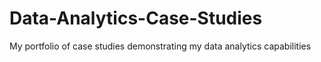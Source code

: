 # Data-Analytics-Case-Studies
My portfolio of case studies demonstrating my data analytics capabilities
